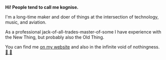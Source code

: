 **Hi! People tend to call me kognise.**

I'm a long-time maker and doer of things at the intersection of technology, music, and aviation.

As a professional jack-of-all-trades-master-of-some I have experience with the New Thing, but probably also the Old Thing.

You can find me [on my website](https://kognise.dev/) and also in the infinite void of nothingness. [🌃 💖](mailto:hi@kognise.dev)
